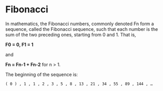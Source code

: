 # Fibonacci

In mathematics, the Fibonacci numbers, commonly denoted Fn form a sequence, called the Fibonacci sequence, such that each number is the sum of the two preceding ones, starting from 0 and 1. That is,

**F0 = 0, F1 = 1**

and

**Fn = Fn-1 + Fn-2**
for n > 1.

The beginning of the sequence is:

    ( 0 ) , 1 , 1 , 2 , 3 , 5 , 8 , 13 , 21 , 34 , 55 , 89 , 144 , … 
